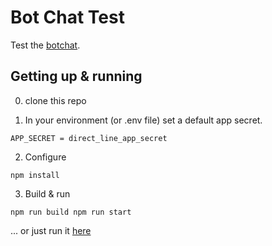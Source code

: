 # Bot Chat Test

Test the [botchat](https://www.github/billba/botchat).

## Getting up & running

0. clone this repo

1. In your environment (or .env file) set a default app secret.

`
APP_SECRET = direct_line_app_secret
`

2. Configure

`
npm install
`

3. Build & run

`
npm run build
npm run start
`

... or just run it [here](https://botchattest.herokuapp.com)
